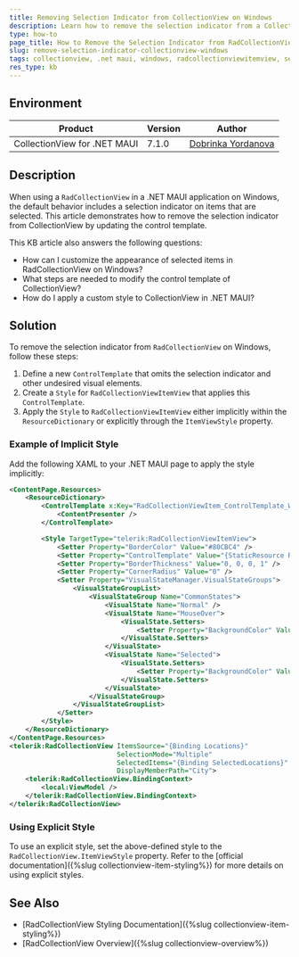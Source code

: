 ```yaml
---
title: Removing Selection Indicator from CollectionView on Windows
description: Learn how to remove the selection indicator from a CollectionView in a .NET MAUI application running on Windows.
type: how-to
page_title: How to Remove the Selection Indicator from RadCollectionView in Windows
slug: remove-selection-indicator-collectionview-windows
tags: collectionview, .net maui, windows, radcollectionviewitemview, selection, indicator, control template, style
res_type: kb
---
```


## Environment

| Product | Version | Author |
| --- | --- | --- | 
| CollectionView for .NET MAUI | 7.1.0 | [Dobrinka Yordanova](https://www.telerik.com/blogs/author/dobrinka-yordanova) | 

## Description

When using a `RadCollectionView` in a .NET MAUI application on Windows, the default behavior includes a selection indicator on items that are selected. This article demonstrates how to remove the selection indicator from CollectionView by updating the control template.

This KB article also answers the following questions:
- How can I customize the appearance of selected items in RadCollectionView on Windows?
- What steps are needed to modify the control template of CollectionView?
- How do I apply a custom style to CollectionView in .NET MAUI?

## Solution

To remove the selection indicator from `RadCollectionView` on Windows, follow these steps:

1. Define a new `ControlTemplate` that omits the selection indicator and other undesired visual elements.
2. Create a `Style` for `RadCollectionViewItemView` that applies this `ControlTemplate`.
3. Apply the `Style` to `RadCollectionViewItemView` either implicitly within the `ResourceDictionary` or explicitly through the `ItemViewStyle` property.

### Example of Implicit Style

Add the following XAML to your .NET MAUI page to apply the style implicitly:

```xml
<ContentPage.Resources>
    <ResourceDictionary>
        <ControlTemplate x:Key="RadCollectionViewItem_ControlTemplate_WinUI">
            <ContentPresenter />
        </ControlTemplate>

        <Style TargetType="telerik:RadCollectionViewItemView">
            <Setter Property="BorderColor" Value="#80CBC4" />
            <Setter Property="ControlTemplate" Value="{StaticResource RadCollectionViewItem_ControlTemplate_WinUI}"/>
            <Setter Property="BorderThickness" Value="0, 0, 0, 1" />
            <Setter Property="CornerRadius" Value="0" />
            <Setter Property="VisualStateManager.VisualStateGroups">
                <VisualStateGroupList>
                    <VisualStateGroup Name="CommonStates">
                        <VisualState Name="Normal" />
                        <VisualState Name="MouseOver">
                            <VisualState.Setters>
                                <Setter Property="BackgroundColor" Value="#D6EEEC" />
                            </VisualState.Setters>
                        </VisualState>
                        <VisualState Name="Selected">
                            <VisualState.Setters>
                                <Setter Property="BackgroundColor" Value="#C4E6E3" />
                            </VisualState.Setters>
                        </VisualState>
                    </VisualStateGroup>
                </VisualStateGroupList>
            </Setter>
        </Style>
    </ResourceDictionary>
</ContentPage.Resources>
<telerik:RadCollectionView ItemsSource="{Binding Locations}"
                           SelectionMode="Multiple"
                           SelectedItems="{Binding SelectedLocations}"
                           DisplayMemberPath="City">
    <telerik:RadCollectionView.BindingContext>
        <local:ViewModel />
    </telerik:RadCollectionView.BindingContext>
</telerik:RadCollectionView>
```

### Using Explicit Style

To use an explicit style, set the above-defined style to the `RadCollectionView.ItemViewStyle` property. Refer to the [official documentation]({%slug collectionview-item-styling%}) for more details on using explicit styles.

## See Also

- [RadCollectionView Styling Documentation]({%slug collectionview-item-styling%})
- [RadCollectionView Overview]({%slug collectionview-overview%})
